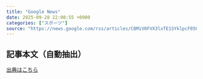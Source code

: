 ```yaml
---
title: "Google News"
date: 2025-09-28 22:08:55 +0900
categories: ["スポーツ"]
source: "https://news.google.com/rss/articles/CBMiV0FVX3lxTE1SYklpcF85OUJDV3Jnb2tFTFZ4TE1FOWVlVVlmQXRlQkJsSmJySWZnUEdSLTdyQV9jLWFjSDBGcWhvc2pWTUR5YzBjWHdvZF9UaHJxMjZyUQ?oc=5"
---
```


## 記事本文（自動抽出）
<body class="y0K44d EA71Tc" id="readabilityBody"></body>

[出典はこちら](https://news.google.com/rss/articles/CBMiV0FVX3lxTE1SYklpcF85OUJDV3Jnb2tFTFZ4TE1FOWVlVVlmQXRlQkJsSmJySWZnUEdSLTdyQV9jLWFjSDBGcWhvc2pWTUR5YzBjWHdvZF9UaHJxMjZyUQ?oc=5)
